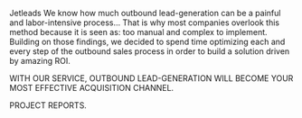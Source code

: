 Jetleads
We know how much outbound lead-generation can be a painful and labor-intensive process… That is why most companies overlook this method because it is seen as: too manual and complex to implement. Building on those findings, we decided to spend time optimizing each and every step of the outbound sales process in order to build a solution driven by amazing ROI.

WITH OUR SERVICE, OUTBOUND LEAD-GENERATION WILL BECOME YOUR MOST EFFECTIVE ACQUISITION CHANNEL.



PROJECT REPORTS.
